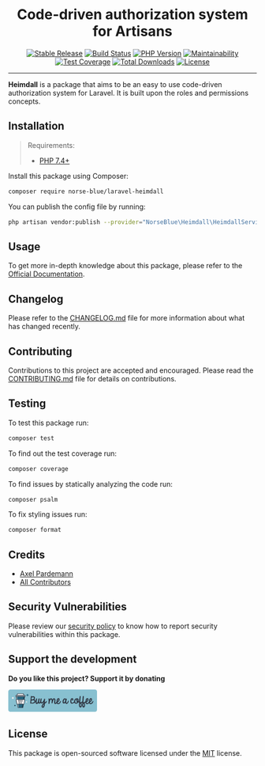 <div align="center">
    <h1>Code-driven authorization system for Artisans</h1>
    <p align="center"> 
        <a href="https://packagist.org/packages/norse-blue/laravel-heimdall"><img alt="Stable Release" src="https://img.shields.io/packagist/v/norse-blue/laravel-heimdall.svg?style=flat-square&label=release&logo=packagist&logoColor=eceff4&colorA=4c566a&colorB=5e81ac"></a>
        <a href="https://github.com/norse-blue/laravel-heimdall/actions?query=workflow%3Arun-tests"><img alt="Build Status" src="https://img.shields.io/github/workflow/status/norse-blue/laravel-heimdall/run-tests.svg?style=flat-square&label=build&logo=travis-ci&logoColor=eceff4&colorA=4c566a&colorB=88c0d0"></a>
        <a href="https://php.net/releases"><img alt="PHP Version" src="https://img.shields.io/packagist/php-v/norse-blue/laravel-heimdall.svg?style=flat-square&label=php&logo=php&logoColor=eceff4&colorA=4c566a&colorB=b48ead"></a>
        <a href="https://codeclimate.com/github/norse-blue/laravel-heimdall"><img alt="Maintainability" src="https://img.shields.io/codeclimate/maintainability/norse-blue/laravel-heimdall.svg?style=flat-square&label=maintainability&logo=code-climate&logoColor=eceff4&colorA=4c566a&colorB=88c0d0"></a>
        <a href="https://codeclimate.com/github/norse-blue/laravel-heimdall"><img alt="Test Coverage" src="https://img.shields.io/codeclimate/coverage/norse-blue/laravel-heimdall.svg?style=flat-square&label=coverage&logo=code-climate&logoColor=eceff4&colorA=4c566a&colorB=88c0d0"></a>
        <a href="https://packagist.org/packages/norse-blue/laravel-heimdall"><img alt="Total Downloads" src="https://img.shields.io/packagist/dt/norse-blue/laravel-heimdall.svg?style=flat-square&label=downloads&logoColor=eceff4&colorA=4c566a&colorB=88c0d0"></a>
        <a href="https://github.com/norse-blue/laravel-heimdall/blob/master/LICENSE.md"><img alt="License" src="https://img.shields.io/github/license/norse-blue/laravel-heimdall.svg?style=flat-square&label=license&logoColor=eceff4&colorA=4c566a&colorB=a3be8c"></a>
    </p>
</div>
<hr>

**Heimdall** is a package that aims to be an easy to use code-driven authorization
system for Laravel. It is built upon the roles and permissions concepts.

## Installation

>Requirements:
>- [PHP 7.4+](https://php.net/releases)

Install this package using Composer:

```bash
composer require norse-blue/laravel-heimdall
```

You can publish the config file by running:
```bash
php artisan vendor:publish --provider="NorseBlue\Heimdall\HeimdallServiceProvider" --tag="config"
```

## Usage

To get more in-depth knowledge about this package, please refer to the [Official Documentation](#).

## Changelog

Please refer to the [CHANGELOG.md](CHANGELOG.md) file for more information about what has changed recently.

## Contributing

Contributions to this project are accepted and encouraged. Please read the [CONTRIBUTING.md](.github/CONTRIBUTING.md) file for details on contributions.

## Testing

To test this package run:

``` bash
composer test
```

To find out the test coverage run:

``` bash
composer coverage
```

To find issues by statically analyzing the code run:

``` bash
composer psalm
```

To fix styling issues run:

``` bash
composer format
```

## Credits

- [Axel Pardemann](https://github.com/axelitus)
- [All Contributors](../../contributors)

## Security Vulnerabilities

Please review our [security policy](../../security/policy) to know how to report security vulnerabilities within this package.

## Support the development

**Do you like this project? Support it by donating**

<a href="https://www.buymeacoffee.com/axelitus"><img src="docs/assets/images/buy-me-a-coffee.svg" width="180" alt="Buy me a coffee"></img></a>

## License

This package is open-sourced software licensed under the [MIT](LICENSE.md) license.
